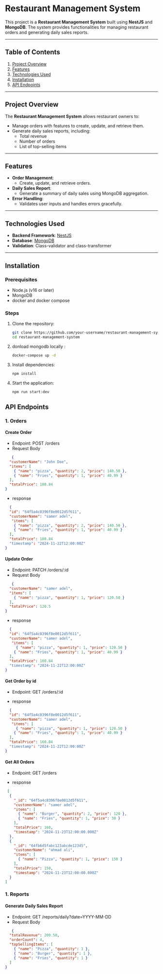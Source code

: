 # Restaurant Management System

This project is a **Restaurant Management System** built using **NestJS** and **MongoDB**. The system provides functionalities for managing restaurant orders and generating daily sales reports.

---

## Table of Contents
1. [Project Overview](#project-overview)
2. [Features](#features)
3. [Technologies Used](#technologies-used)
4. [Installation](#installation)
5. [API Endpoints](#api-endpoints)



---

## Project Overview

The **Restaurant Management System** allows restaurant owners to:
- Manage orders with features to create, update, and retrieve them.
- Generate daily sales reports, including:
  - Total revenue
  - Number of orders
  - List of top-selling items

---

## Features
- **Order Management**:
  - Create, update, and retrieve orders.
- **Daily Sales Report**:
  - Generate a summary of daily sales using MongoDB aggregation.
- **Error Handling**:
  - Validates user inputs and handles errors gracefully.

---

## Technologies Used
- **Backend Framework**: [NestJS](https://nestjs.com/)
- **Database**: [MongoDB](https://www.mongodb.com/)
- **Validation**: Class-validator and class-transformer

---

## Installation

### Prerequisites
- Node.js (v16 or later)
- MongoDB
- docker and docker compose

### Steps
1. Clone the repository:
   ```bash
   git clone https://github.com/your-username/restaurant-management-system.git
   cd restaurant-management-system

2. donload mongodb locally :
   ```bash
   docker-compose up -d 
   ```
3. Install dependencies:
   ```bash
   npm install
   ```
4. Start the application:
   ```bash
   npm run start:dev
   ```

## API Endpoints

### 1. Orders

#### Create Order
 - Endpoint: POST /orders
 - Request Body
```json
   {
  "customerName": "John Doe",
  "items": [
    { "name": "pizza", "quantity": 2, "price": 140.50 },
    { "name": "Fries", "quantity": 1, "price": 40.99 }
  ],
  "totalPrice": 180.84
}
```

- response
```json
  {
  "id": "64f5a4c8396f8e0012d5f611",
  "customerName": "samer adel",
   "items": [
    { "name": "pizza", "quantity": 2, "price": 140.50 },
    { "name": "Fries", "quantity": 1, "price": 40.99 }
  ],
  "totalPrice": 180.84
  "timestamp": "2024-11-22T12:00:00Z"
}

```

#### Update Order
 - Endpoint: PATCH /orders/:id
 - Request Body
```json
   {
  "customerName": "samer adel",
  "items": [
    { "name": "pizza", "quantity": 1, "price": 120.50 }
  ],
  "totalPrice": 120.5
}
```

- response
```json
  {
  "id": "64f5a4c8396f8e0012d5f611",
  "customerName": "samer adel",
   "items": [
     { "name": "pizza", "quantity": 1, "price": 120.50 }
    { "name": "Fries", "quantity": 1, "price": 40.99 }
  ],
  "totalPrice": 160.84
  "timestamp": "2024-11-22T12:00:00Z"
}

```

#### Get Order by id 
 - Endpoint: GET /orders/:id

- response
```json
  {
  "id": "64f5a4c8396f8e0012d5f611",
  "customerName": "samer adel",
   "items": [
     { "name": "pizza", "quantity": 1, "price": 120.50 }
    { "name": "Fries", "quantity": 1, "price": 40.99 }
  ],
  "totalPrice": 160.84
  "timestamp": "2024-11-22T12:00:00Z"
}

```

#### Get All Orders
 - Endpoint: GET /orders

- response
```json
 [
  {
    "_id": "64f5a4c8396f8e0012d5f611",
    "customerName": "samer adel",
    "items": [
      { "name": "Burger", "quantity": 2, "price": 120 },
      { "name": "Fries", "quantity": 1, "price": 30 }
    ],
    "totalPrice": 160,
    "timestamp": "2024-11-23T12:00:00.000Z"
  },
  {
    "_id": "64fb6d5fabc123abcde12345",
    "customerName": "ahmad ali",
    "items": [
      { "name": "Pizza", "quantity": 1, "price": 150 }
    ],
    "totalPrice": 150,
    "timestamp": "2024-11-23T12:00:00.000Z"
  }
]


```
### 1. Reports

#### Generate Daily Sales Report

 - Endpoint: GET /reports/daily?date=YYYY-MM-DD
 - Request Body
```json
   {
  "totalRevenue": 200.50,
  "orderCount": 4,
  "topSellingItems": [
    { "name": "Pizza", "quantity": 1 },
    { "name": "Burger", "quantity": 1 },
    { "name": "Fries", "quantity": 1 }
  ]
}

```

  
